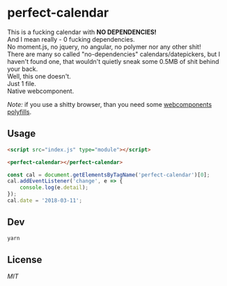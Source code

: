 # perfect-calendar

This is a fucking calendar with **NO DEPENDENCIES!**<br>
And I mean really - 0 fucking dependencies.<br>
No moment.js, no jquery, no angular, no polymer nor any other shit!<br>
There are many so called "no-dependencies" calendars/datepickers, but I haven't found one, that wouldn't quietly sneak some 0.5MB of shit behind your back.<br>
Well, this one doesn't.<br>
Just 1 file.<br>
Native webcomponent.<br>


*Note:* if you use a shitty browser, than you need some [webcomponents polyfills](https://www.webcomponents.org/polyfills).


## Usage

```html
<script src="index.js" type="module"></script>

<perfect-calendar></perfect-calendar>
```

```js
const cal = document.getElementsByTagName('perfect-calendar')[0];
cal.addEventListener('change', e => {
	console.log(e.detail);
});
cal.date = '2018-03-11';
```


## Dev

```sh
yarn
```

## License

*MIT*
